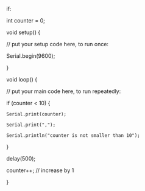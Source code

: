 if:



int counter = 0;

void setup() {

  // put your setup code here, to run once:

   Serial.begin(9600);

}



void loop() {

  // put your main code here, to run repeatedly:

   if (counter < 10) {

    Serial.print(counter);

    Serial.print(",");

    Serial.println("counter is not smaller than 10");

   }

   delay(500);

   counter++;  // increase by 1

}
